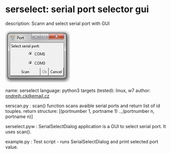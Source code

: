 serselect: serial port selector gui
===================================

description: Scann and select serial port with GUI

![My image](https://raw.githubusercontent.com/ondrejh/serselect/master/screenshot.png)

name: serselect
language: python3
targets (tested): linux, w7
author: ondrejh.ck@email.cz

serscan.py :
  scan() function scans avaible serial ports and return list of id touples.
  return structure: [(portnumber 1, portname 1) ..,(portnumber n, portname n)]
  
serselect.pyw :
  SerialSelectDialog application is a GUI to select serial port. It uses scan().

example.py :
  Test script - runs SerialSelectDialog and print selected port value.